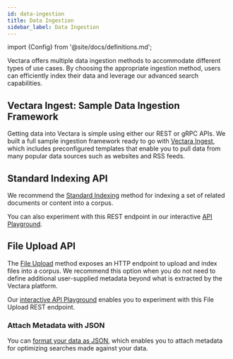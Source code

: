 ```yaml
---
id: data-ingestion
title: Data Ingestion
sidebar_label: Data Ingestion
---
```


import {Config} from '@site/docs/definitions.md';

Vectara offers multiple data ingestion methods to accommodate different types 
of use cases. By choosing the appropriate ingestion method, users can 
efficiently index their data and leverage our advanced search capabilities.

## Vectara Ingest: Sample Data Ingestion Framework

Getting data into Vectara is simple using either our REST or gRPC APIs. We 
built a full sample ingestion framework ready to go with [Vectara Ingest](https://github.com/vectara/vectara-ingest), which 
includes preconfigured templates that enable you to pull data from many 
popular data sources such as websites and RSS feeds.

## Standard Indexing API

We recommend the [Standard Indexing](/docs/api-reference/indexing-apis/indexing) method for 
indexing a set of related documents or content into a corpus.

You can also experiment with this REST endpoint in our interactive [API Playground](/docs/rest-api/index).

## File Upload API

The [File Upload](/docs/api-reference/indexing-apis/file-upload/file-upload) method exposes an 
HTTP endpoint to upload and index files into a corpus. We recommend this 
option when you do not need to define additional user-supplied metadata beyond 
what is extracted by the Vectara platform.

Our [interactive API Playground](/docs/rest-api/file-upload) enables you
to experiment with this File Upload REST endpoint.

### Attach Metadata with JSON

You can [format your data as JSON](/docs/api-reference/indexing-apis/file-upload/format-for-upload), which enables 
you to attach metadata for optimizing searches made against your data. 

